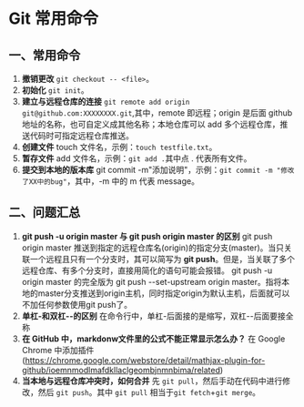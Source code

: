 # Git 常用命令

## 一、常用命令
1. **撤销更改** `git checkout -- <file>`。
2. **初始化** `git init`。
3. **建立与远程仓库的连接** `git remote add origin git@github.com:XXXXXXXX.git`,其中，remote 即远程；origin 是后面 github 地址的名称，也可自定义成其他名称；本地仓库可以 add 多个远程仓库，推送代码时可指定远程仓库推送。
4. **创建文件** touch 文件名，示例：`touch testfile.txt`。
5. **暂存文件** add 文件名，示例：`git add .`其中点 . 代表所有文件。
6. **提交到本地的版本库** git commit -m"添加说明"，示例：`git commit -m "修改了XX中的bug"`，其中，-m 中的 m 代表 message。

## 二、问题汇总
1. **git push -u origin master 与 git push origin master 的区别**
git push origin master 推送到指定的远程仓库名(origin)的指定分支(master)。当只关联一个远程且只有一个分支时，其可以简写为 **git push**。但是，当关联了多个远程仓库、有多个分支时，直接用简化的语句可能会报错。
git push -u origin master 的完全版为 git push --set-upstream origin master。指将本地的master分支推送到origin主机，同时指定origin为默认主机，后面就可以不加任何参数使用git push了。  
2. **单杠-和双杠--的区别**
   在命令行中，单杠-后面接的是缩写，双杠--后面要接全称
3. **在 GitHub 中，markdonw文件里的公式不能正常显示怎么办？**
   在 Google Chrome 中添加插件(https://chrome.google.com/webstore/detail/mathjax-plugin-for-github/ioemnmodlmafdkllaclgeombjnmnbima/related)
4. **当本地与远程仓库冲突时，如何合并** 先 `git pull`，然后手动在代码中进行修改，然后 `git push`。其中 `git pull` 相当于`git fetch`+`git merge`。